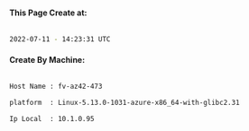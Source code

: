 
   
#### This Page Create at:

```bash

2022-07-11 - 14:23:31 UTC

```

#### Create By Machine:

```bash

Host Name : fv-az42-473

platform  : Linux-5.13.0-1031-azure-x86_64-with-glibc2.31

Ip Local  : 10.1.0.95

```

